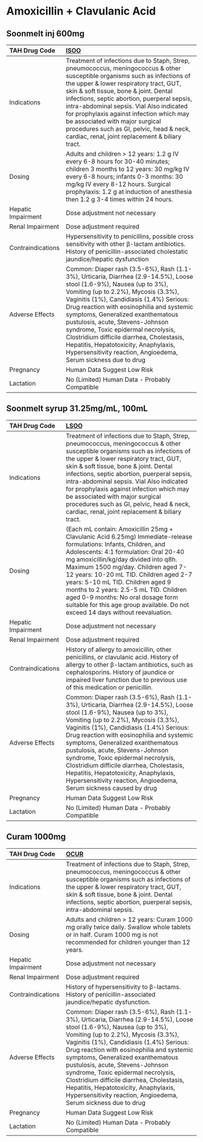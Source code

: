 # Amoxicillin + Clavulanic Acid

## Soonmelt inj 600mg

| TAH Drug Code      | [ISOO](https://www.tahsda.org.tw/drugs/hissearch.php?drug_code=ISOO)                                                                                                                                                                                                                                                                                                                                                                                                                                                       |
|:-------------------|:---------------------------------------------------------------------------------------------------------------------------------------------------------------------------------------------------------------------------------------------------------------------------------------------------------------------------------------------------------------------------------------------------------------------------------------------------------------------------------------------------------------------------|
| Indications        | Treatment of infections due to Staph, Strep, pneumococcus, meningococcus & other susceptible organisms such as infections of the upper & lower respiratory tract, GUT, skin & soft tissue, bone & joint. Dental infections, septic abortion, puerperal sepsis, intra-abdominal sepsis. Vial Also indicated for prophylaxis against infection which may be associated with major surgical procedures such as GI, pelvic, head & neck, cardiac, renal, joint replacement & biliary tract.                                    |
| Dosing             | Adults and children > 12 years: 1.2 g IV every 6-8 hours for 30-40 minutes; children 3 months to 12 years: 30 mg/kg IV every 6-8 hours; infants 0-3 months: 30 mg/kg IV every 8-12 hours. Surgical prophylaxis: 1.2 g at induction of anesthesia then 1.2 g 3-4 times within 24 hours.                                                                                                                                                                                                                                     |
| Hepatic Impairment | Dose adjustment not necessary                                                                                                                                                                                                                                                                                                                                                                                                                                                                                              |
| Renal Impairment   | Dose adjustment required                                                                                                                                                                                                                                                                                                                                                                                                                                                                                                   |
| Contraindications  | Hypersensitivity to penicillins, possible cross sensitivity with other β-lactam antibiotics. History of penicillin-associated cholestatic jaundice/hepatic dysfunction                                                                                                                                                                                                                                                                                                                                                     |
| Adverse Effects    | Common: Diaper rash (3.5-6%), Rash (1.1-3%), Urticaria, Diarrhea (2.9-14.5%), Loose stool (1.6-9%), Nausea (up to 3%), Vomiting (up to 2.2%), Mycosis (3.3%), Vaginitis (1%), Candidiasis (1.4%) Serious: Drug reaction with eosinophilia and systemic symptoms, Generalized exanthematous pustulosis, acute, Stevens-Johnson syndrome, Toxic epidermal necrolysis, Clostridium difficile diarrhea, Cholestasis, Hepatitis, Hepatotoxicity, Anaphylaxis, Hypersensitivity reaction, Angioedema, Serum sickness due to drug |
| Pregnancy          | Human Data Suggest Low Risk                                                                                                                                                                                                                                                                                                                                                                                                                                                                                                |
| Lactation          | No (Limited) Human Data - Probably Compatible                                                                                                                                                                                                                                                                                                                                                                                                                                                                              |

## Soonmelt syrup 31.25mg/mL, 100mL

| TAH Drug Code      | [LSOO](https://www.tahsda.org.tw/drugs/hissearch.php?drug_code=LSOO)                                                                                                                                                                                                                                                                                                                                                                                                                                                          |
|:-------------------|:------------------------------------------------------------------------------------------------------------------------------------------------------------------------------------------------------------------------------------------------------------------------------------------------------------------------------------------------------------------------------------------------------------------------------------------------------------------------------------------------------------------------------|
| Indications        | Treatment of infections due to Staph, Strep, pneumococcus, meningococcus & other susceptible organisms such as infections of the upper & lower respiratory tract, GUT, skin & soft tissue, bone & joint. Dental infections, septic abortion, puerperal sepsis, intra-abdominal sepsis. Vial Also indicated for prophylaxis against infection which may be associated with major surgical procedures such as GI, pelvic, head & neck, cardiac, renal, joint replacement & biliary tract.                                       |
| Dosing             | (Each mL contain: Amoxicillin 25mg + Clavulanic Acid 6.25mg) Immediate-release formulations: Infants, Children, and Adolescents: 4:1 formulation: Oral 20-40 mg amoxicillin/kg/day divided into q8h. Maximum 1500 mg/day. Children aged 7-12 years: 10-20 mL TID. Children aged 2-7 years: 5-10 mL TID. Children aged 9 months to 2 years: 2.5-5 mL TID. Children aged 0-9 months: No oral dosage form suitable for this age group available. Do not exceed 14 days without reevaluation.                                     |
| Hepatic Impairment | Dose adjustment not necessary                                                                                                                                                                                                                                                                                                                                                                                                                                                                                                 |
| Renal Impairment   | Dose adjustment required                                                                                                                                                                                                                                                                                                                                                                                                                                                                                                      |
| Contraindications  | History of allergy to amoxicillin, other penicillins, or clavulanic acid. History of allergy to other β-lactam antibiotics, such as cephalosporins. History of jaundice or impaired liver function due to previous use of this medication or penicillin.                                                                                                                                                                                                                                                                      |
| Adverse Effects    | Common: Diaper rash (3.5-6%), Rash (1.1-3%), Urticaria, Diarrhea (2.9-14.5%), Loose stool (1.6-9%), Nausea (up to 3%), Vomiting (up to 2.2%), Mycosis (3.3%), Vaginitis (1%), Candidiasis (1.4%) Serious: Drug reaction with eosinophilia and systemic symptoms, Generalized exanthematous pustulosis, acute, Stevens-Johnson syndrome, Toxic epidermal necrolysis, Clostridium difficile diarrhea, Cholestasis, Hepatitis, Hepatotoxicity, Anaphylaxis, Hypersensitivity reaction, Angioedema, Serum sickness caused by drug |
| Pregnancy          | Human Data Suggest Low Risk                                                                                                                                                                                                                                                                                                                                                                                                                                                                                                   |
| Lactation          | No (Limited) Human Data - Probably Compatible                                                                                                                                                                                                                                                                                                                                                                                                                                                                                 |

## Curam 1000mg

| TAH Drug Code      | [OCUR](https://www.tahsda.org.tw/drugs/hissearch.php?drug_code=OCUR)                                                                                                                                                                                                                                                                                                                                                                                                                                                       |
|:-------------------|:---------------------------------------------------------------------------------------------------------------------------------------------------------------------------------------------------------------------------------------------------------------------------------------------------------------------------------------------------------------------------------------------------------------------------------------------------------------------------------------------------------------------------|
| Indications        | Treatment of infections due to Staph, Strep, pneumococcus, meningococcus & other susceptible organisms such as infections of the upper & lower respiratory tract, GUT, skin & soft tissue, bone & joint. Dental infections, septic abortion, puerperal sepsis, intra-abdominal sepsis.                                                                                                                                                                                                                                     |
| Dosing             | Adults and children > 12 years: Curam 1000 mg orally twice daily. Swallow whole tablets or in half. Curam 1000 mg is not recommended for children younger than 12 years.                                                                                                                                                                                                                                                                                                                                                   |
| Hepatic Impairment | Dose adjustment not necessary                                                                                                                                                                                                                                                                                                                                                                                                                                                                                              |
| Renal Impairment   | Dose adjustment required                                                                                                                                                                                                                                                                                                                                                                                                                                                                                                   |
| Contraindications  | History of hypersensitivity to β-lactams. History of penicillin-associated jaundice/hepatic dysfunction.                                                                                                                                                                                                                                                                                                                                                                                                                   |
| Adverse Effects    | Common: Diaper rash (3.5-6%), Rash (1.1-3%), Urticaria, Diarrhea (2.9-14.5%), Loose stool (1.6-9%), Nausea (up to 3%), Vomiting (up to 2.2%), Mycosis (3.3%), Vaginitis (1%), Candidiasis (1.4%) Serious: Drug reaction with eosinophilia and systemic symptoms, Generalized exanthematous pustulosis, acute, Stevens-Johnson syndrome, Toxic epidermal necrolysis, Clostridium difficile diarrhea, Cholestasis, Hepatitis, Hepatotoxicity, Anaphylaxis, Hypersensitivity reaction, Angioedema, Serum sickness due to drug |
| Pregnancy          | Human Data Suggest Low Risk                                                                                                                                                                                                                                                                                                                                                                                                                                                                                                |
| Lactation          | No (Limited) Human Data - Probably Compatible                                                                                                                                                                                                                                                                                                                                                                                                                                                                              |

